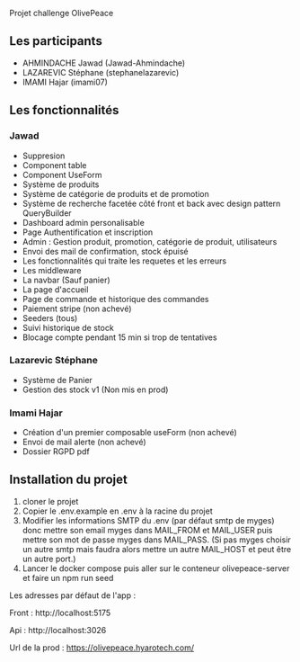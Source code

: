Projet challenge OlivePeace

## Les participants
- AHMINDACHE Jawad (Jawad-Ahmindache)
- LAZAREVIC Stéphane (stephanelazarevic)
- IMAMI Hajar (imami07)

## Les fonctionnalités

### Jawad
  - Suppresion  
  - Component table
  - Component UseForm
  - Système de produits
  - Système de catégorie de produits et de promotion
  - Système de recherche facetée côté front et back avec design pattern QueryBuilder
  - Dashboard admin personalisable
  - Page Authentification et inscription
  - Admin : Gestion produit, promotion, catégorie de produit, utilisateurs
  - Envoi des mail de confirmation, stock épuisé 
  - Les fonctionnalités qui traite les requetes et les erreurs
  - Les middleware
  - La navbar (Sauf panier)
  - La page d'accueil
  - Page de commande et historique des commandes
  - Paiement stripe (non achevé)
  - Seeders (tous)
  - Suivi historique de stock
  - Blocage compte pendant 15 min si trop de tentatives
    
### Lazarevic Stéphane
  - Système de Panier
  - Gestion des stock v1 (Non mis en prod)
  
### Imami Hajar
  - Création d'un premier composable useForm (non achevé)
  - Envoi de mail alerte (non achevé)
  - Dossier RGPD pdf
## Installation du projet
1) cloner le projet
2) Copier le .env.example en .env à la racine du projet
3) Modifier les informations SMTP du .env (par défaut smtp de myges) donc mettre son email myges dans MAIL_FROM et MAIL_USER puis mettre son mot de passe myges dans MAIL_PASS.
(Si pas myges choisir un autre smtp mais faudra alors mettre un autre MAIL_HOST et peut être un autre port.)
4) Lancer le docker compose puis aller sur le conteneur olivepeace-server et faire un npm run seed

Les adresses par défaut de l'app : 

Front : http://localhost:5175

Api : http://localhost:3026

Url de la prod : https://olivepeace.hyarotech.com/
